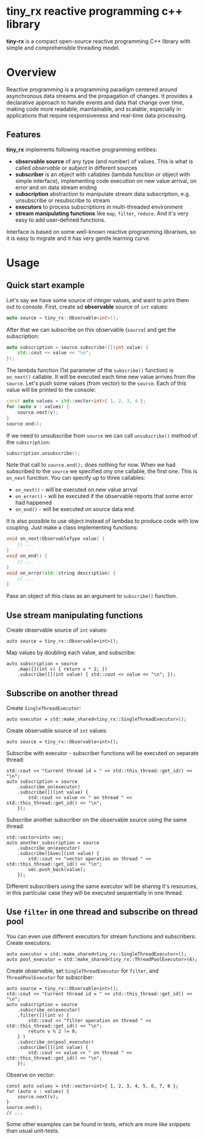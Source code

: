 # tiny_rx reactive programming c++ library

**tiny-rx** is a compact open-source reactive programming C++ library with simple and comprehensible threading model.

# Overview
Reactive programming is a programming paradigm centered around asynchronous data streams and the propagation of changes. It provides a declarative approach to handle events and data that change over time, making code more readable, maintainable, and scalable, especially in applications that require responsiveness and real-time data processing.

## Features
**tiny_rx** implements following reactive programming entities:
- **observable source** of any type (and number) of values. This is what is called *observable* or *subject* in different sources
- **subscriber** is an object with callables (lambda function or object with simple interface), implementing code execution on new value arrival, on error and on data stream ending
- **subscription** abstraction to manipulate stream data subscription, e.g. unsubscribe or resubscribe to stream
- **executors** to process subscriptions in multi-threaded environment
- **stream manipulating functions** like ```map```, ```filter```, ```reduce```. And it's very easy to add user-defined functions.

Interface is based on some well-known reactive programming librarises, so it is easy to migrate and it has very gentle learning curve. 

# Usage

## Quick start example
Let's say we have some source of integer values, and want to print them out to console.
First, create ad **observable** source of ```int``` values:
```c++
auto source = tiny_rx::Observable<int>();
```
After that we can subscribe on this observable (`source`) and get the subscription:
```c++
auto subscription = source.subscribe([](int value) {
    std::cout << value << "\n";
});
```
The lambda function (1st parameter of the `subscribe()` function) is `on_next()` callable. It will be executed each time new value arrives from the `source`.
Let's push some values (from vector) to the `source`. Each of this value will be printed to the console:
```c++
const auto values = std::vector<int>{ 1, 2, 3, 4 };
for (auto v : values) {
    source.next(v);
}
source.end();
```
If we need to unsubscribe from `source` we can call `unsubscribe()` method of the `subscription`:
```c++
subscription.unsubscribe();
```
Note that call to `source.end();` does nothing for now. When we had subscribed to the `source` we specified ony one callable, the first one. This is `on_next` function. You can specify up to three callables:
- `on_next()` - will be executed on new value arrval
- `on_error()` - will be executed if the observable reports that some error had happened
- `on_end()` - will be executed on source data end

It is also possible to use object instead of lambdas to produce code with low coupling.  Just make a class implementing functions:
```c++
void on_next(ObservableType value) {
    // ...
}
void on_end() {
    // ...
}
void on_error(std::string description) {
    // ...
}
```
Pass an object of this class as an argument to `subscribe()` function.

## Use stream manipulating functions
Create observable source of ```int``` values:
```
auto source = tiny_rx::Observable<int>();
```
Map values by doubling each value, and subscribe:
```
auto subscription = source
    .map([](int v) { return v * 2; })
    .subscribe([](int value) { std::cout << value << "\n"; });
```

## Subscribe on another thread
Create ```SingleThreadExecutor```:
```
auto executor = std::make_shared<tiny_rx::SingleThreadExecutor>();
```
Create observable source of ```int``` values:
```
auto source = tiny_rx::Observable<int>();
```
Subscribe with executor - subscriber functions will be executed on separate thread:
```
std::cout << "Current thread id = " << std::this_thread::get_id() << "\n";
auto subscription = source
    .subscribe_on(executor)
    .subscribe([](int value) {
        std::cout << value << " on thread " << std::this_thread::get_id() << "\n";
    });
```
Subscribe another subscriber on the observable source using the same thread:
```
std::vector<int> vec;
auto another_subscription = source
    .subscribe_on(executor)
    .subscribe([&vec](int value) {
        std::cout << "vector operation on thread " << std::this_thread::get_id() << "\n";
        vec.push_back(value);
    });
```
Different subscribers using the same executor will be sharing it's resources, in this particular case they will be executed sequentially in one thread.

## Use ```filter``` in one thread and subscribe on thread pool
You can even use different executors for stream functions and subscribers:
Create executors:
```
auto executor = std::make_shared<tiny_rx::SingleThreadExecutor>();
auto pool_executor = std::make_shared<tiny_rx::ThreadPoolExecutor>(6);
```
Create observable, set ```SingleThreadExecutor``` for ```filter```, and ```ThreadPoolExecutor``` for subscriber:
```
auto source = tiny_rx::Observable<int>();
std::cout << "Current thread id = " << std::this_thread::get_id() << "\n";
auto subscription = source
    .subscribe_on(executor)
    .filter([](int v) {
        std::cout << "filter operation on thread " << std::this_thread::get_id() << "\n";
        return v % 2 != 0;
    } )
    .subscribe_on(pool_executor)
    .subscribe([](int value) {
        std::cout << value << " on thread " << std::this_thread::get_id() << "\n";
    });
```
Observe on vector:
```
const auto values = std::vector<int>{ 1, 2, 3, 4, 5, 6, 7, 8 };
for (auto v : values) {
    source.next(v);
}
source.end();
// ...
```

Some other examples can be found in tests, which are more like snippets than usual unit-tests.
